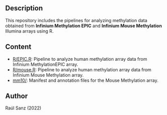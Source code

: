 ## Description

This repository includes the pipelines for analyzing methylation data obtained from **Infinium Methylation EPIC** and **Infinium Mouse Methylation** Illumina arrays using R.

## Content

- [R/EPIC.R](https://github.com/raulsanzr/methylation/blob/main/R/EPIC.R): Pipeline to analyze human methylation array data from Infinium MethylationEPIC array.
- [R/mouse.R](https://github.com/raulsanzr/methylation/blob/main/R/mouse.R): Pipeline to analyze human methylation array data from Infinium Mouse Methylation array.
- [mm10/](https://github.com/raulsanzr/methylation/blob/main/mm10/): Manifest and annotation files for the Mouse Methylation array.

## Author

Raúl Sanz (2022)
